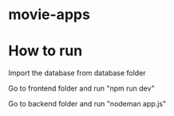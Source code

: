 # movie-apps

# How to run 

Import the database from database folder

Go to frontend folder and run "npm run dev"

Go to backend folder and run "nodeman app.js"
